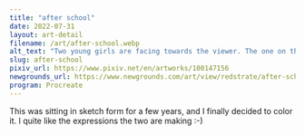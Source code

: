 ```yaml
---
title: "after school"
date: 2022-07-31
layout: art-detail
filename: /art/after-school.webp
alt_text: "Two young girls are facing towards the viewer. The one on the left has blond hair, and doing a peace sign. The other girl is laughing and laying her hands on her skirt. They're in the street, with a stone wall and houses in the distance."
slug: after-school
pixiv_url: https://www.pixiv.net/en/artworks/100147156
newgrounds_url: https://www.newgrounds.com/art/view/redstrate/after-school
program: Procreate
---
```

This was sitting in sketch form for a few years, and I finally decided to color it. I quite like the expressions the two are making :-)

